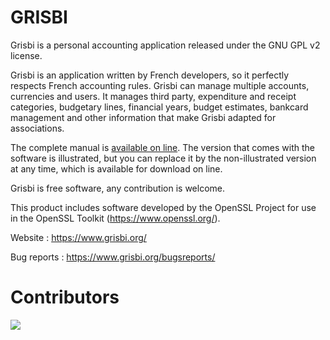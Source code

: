 GRISBI
===

Grisbi is a personal accounting application released under the GNU GPL v2 license.

Grisbi is an application written by French developers, so it
perfectly respects French accounting rules. Grisbi can manage multiple
accounts, currencies and users. It manages third party, expenditure
and receipt categories, budgetary lines, financial years, budget
estimates, bankcard management and other information that make Grisbi
adapted for associations.

The complete manual is [available on line](https://grisbi.sourceforge.net/html/). The version that comes with
the software is illustrated, but you can replace it by the
non-illustrated version at any time, which is available for download on
line.

Grisbi is free software, any contribution is welcome.

This product includes software developed by the OpenSSL Project for
use in the OpenSSL Toolkit (https://www.openssl.org/).

Website :     https://www.grisbi.org/

Bug reports : https://www.grisbi.org/bugsreports/

Contributors
============
<a href="https://github.com/grisbi/grisbi/graphs/contributors">
  <img src="https://contrib.rocks/image?repo=grisbi/grisbi" />
</a>
